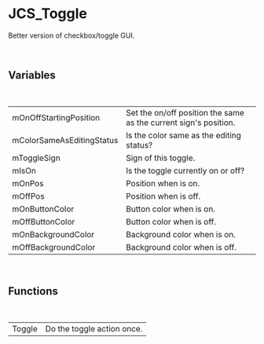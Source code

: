 <div id="content-header">
  <h1>JCS_Toggle</h1>
</div>

<p>
  Better version of checkbox/toggle GUI.
</p>


<br/>
<h2>Variables</h2>
<br/>

<table>
  <tr>
    <td>mOnOffStartingPosition</td>
    <td>Set the on/off position the same as the current sign's position.</td>
  </tr>
  <tr>
    <td>mColorSameAsEditingStatus</td>
    <td>Is the color same as the editing status?</td>
  </tr>
  <tr>
    <td>mToggleSign</td>
    <td>Sign of this toggle.</td>
  </tr>
  <tr>
    <td>mIsOn</td>
    <td>Is the toggle currently on or off?</td>
  </tr>
  <tr>
    <td>mOnPos</td>
    <td>Position when is on.</td>
  </tr>
  <tr>
    <td>mOffPos</td>
    <td>Position when is off.</td>
  </tr>
  <tr>
    <td>mOnButtonColor</td>
    <td>Button color when is on.</td>
  </tr>
  <tr>
    <td>mOffButtonColor</td>
    <td>Button color when is off.</td>
  </tr>
  <tr>
    <td>mOnBackgroundColor</td>
    <td>Background color when is on.</td>
  </tr>
  <tr>
    <td>mOffBackgroundColor</td>
    <td>Background color when is off.</td>
  </tr>
</table>


<br/>
<h2>Functions</h2>
<br/>

<table>
  <tr>
    <td>Toggle</td>
    <td>Do the toggle action once.</td>
  </tr>
</table>
